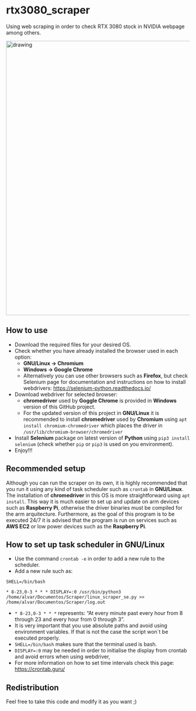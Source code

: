 # rtx3080_scraper

Using web scraping in order to check RTX 3080 stock in NVIDIA webpage among others.

  <img src="https://www.nvidia.com/content/dam/en-zz/Solutions/geforce/ampere/rtx-3080/geforce-rtx-3080-shop-600-p@2x.png" alt="drawing" width="750"/>

## How to use

* Download the required files for your desired OS. 
* Check whether you have already installed the browser used in each option: 
  * **GNU/Linux -> Chromium**
  * **Windows -> Google Chrome**
  * Alternatively you can use other browsers such as **Firefox**, but check Selenium page for documentation and instructions
    on how to install webdrivers: https://selenium-python.readthedocs.io/
* Download webdriver for selected browser:
  * **chromedriver** used by **Goggle Chrome** is provided in **Windows** version of this GitHub project.
  * For the updated version of this project in **GNU/Linux** it is recommended to install **chromedriver** used by **Chromium** using   `apt install chromium-chromedriver` which places the driver in `/usr/lib/chromium-browser/chromedriver`
* Install **Selenium** package on latest version of **Python** using `pip3 install selenium` (check whether `pip` or `pip3` is used on you environment).
* Enjoy!!!

## Recommended setup

Although you can run the scraper on its own, it is highly recommended that you run it using any kind of task scheduler such as `crontab` in **GNU/Linux**. The installation of **chromedriver** in this OS is more straightforward using `apt install`. This way it is much easier to set up and update on arm devices such as **Raspberry Pi**, otherwise the driver binaries must be compiled for the arm arquitecture. Furthermore, as the goal of this program is to be executed 24/7 it is advised that the program is run on services such as **AWS EC2** or low power devices such as the **Raspberry Pi**.

## How to set up task scheduler in GNU/Linux

* Use the command `crontab -e` in order to add a new rule to the scheduler.
* Add a new rule such as: 

```
SHELL=/bin/bash

* 8-23,0-3 * * * DISPLAY=:0 /usr/bin/python3 /home/alvar/Documentos/Scraper/linux_scraper_se.py >> /home/alvar/Documentos/Scraper/log.out
```

* `* 8-23,0-3 * * *` represents: “At every minute past every hour from 8 through 23 and every hour from 0 through 3”.
* It is very important that you use absolute paths and avoid using environment variables. If that is not the case the script won´t be executed properly.
* `SHELL=/bin/bash` makes sure that the terminal used is bash.
* `DISPLAY=:0` may be needed in order to initialise the display from crontab and avoid errors when using webdriver,
* For more information on how to set time intervals check this page: https://crontab.guru/

## Redistribution
Feel free to take this code and modify it as you want ;)
